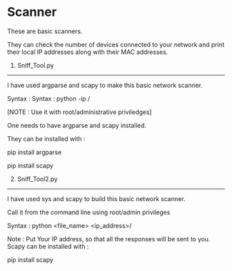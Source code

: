 # Scanner
These are basic scanners.

They can check the number of devices connected to your network and print their local IP addresses along with their MAC addresses.

1. Sniff_Tool.py
_________________

I have used argparse and scapy to make this basic network scanner.

   Syntax : Syntax : python <filename> -ip <IP>/<Subnet>

[NOTE : Use it with root/administrative priviledges]

One needs to have argparse and scapy installed.

They can be installed with :

   pip install argparse

   pip install scapy

2. Sniff_Tool2.py
__________________

I have used sys and scapy to build this basic network scanner.

Call it from the command line using root/admin privileges

   Syntax : python <file_name> <ip_address>/<subnet>

Note : Put Your IP address, so that all the responses will be sent to you.
Scapy can be installed with : 
  
   pip install scapy
